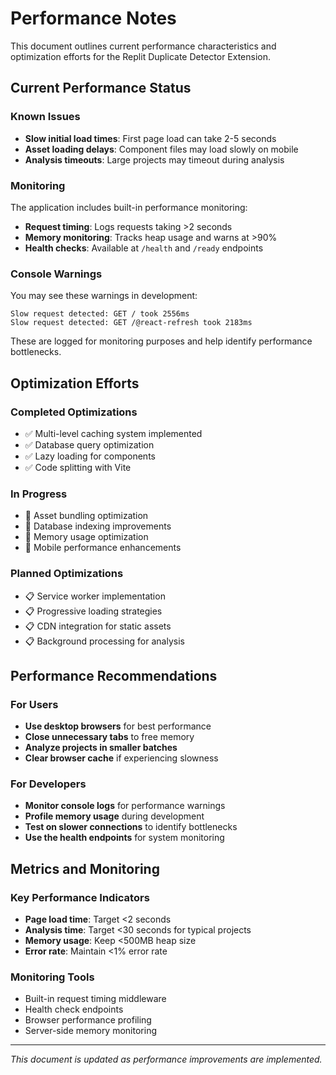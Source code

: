
# Performance Notes

This document outlines current performance characteristics and optimization efforts for the Replit Duplicate Detector Extension.

## Current Performance Status

### Known Issues
- **Slow initial load times**: First page load can take 2-5 seconds
- **Asset loading delays**: Component files may load slowly on mobile
- **Analysis timeouts**: Large projects may timeout during analysis

### Monitoring
The application includes built-in performance monitoring:
- **Request timing**: Logs requests taking >2 seconds
- **Memory monitoring**: Tracks heap usage and warns at >90%
- **Health checks**: Available at `/health` and `/ready` endpoints

### Console Warnings
You may see these warnings in development:
```
Slow request detected: GET / took 2556ms
Slow request detected: GET /@react-refresh took 2183ms
```
These are logged for monitoring purposes and help identify performance bottlenecks.

## Optimization Efforts

### Completed Optimizations
- ✅ Multi-level caching system implemented
- ✅ Database query optimization
- ✅ Lazy loading for components
- ✅ Code splitting with Vite

### In Progress
- 🔄 Asset bundling optimization
- 🔄 Database indexing improvements
- 🔄 Memory usage optimization
- 🔄 Mobile performance enhancements

### Planned Optimizations
- 📋 Service worker implementation
- 📋 Progressive loading strategies
- 📋 CDN integration for static assets
- 📋 Background processing for analysis

## Performance Recommendations

### For Users
- **Use desktop browsers** for best performance
- **Close unnecessary tabs** to free memory
- **Analyze projects in smaller batches**
- **Clear browser cache** if experiencing slowness

### For Developers
- **Monitor console logs** for performance warnings
- **Profile memory usage** during development
- **Test on slower connections** to identify bottlenecks
- **Use the health endpoints** for system monitoring

## Metrics and Monitoring

### Key Performance Indicators
- **Page load time**: Target <2 seconds
- **Analysis time**: Target <30 seconds for typical projects
- **Memory usage**: Keep <500MB heap size
- **Error rate**: Maintain <1% error rate

### Monitoring Tools
- Built-in request timing middleware
- Health check endpoints
- Browser performance profiling
- Server-side memory monitoring

---

*This document is updated as performance improvements are implemented.*
